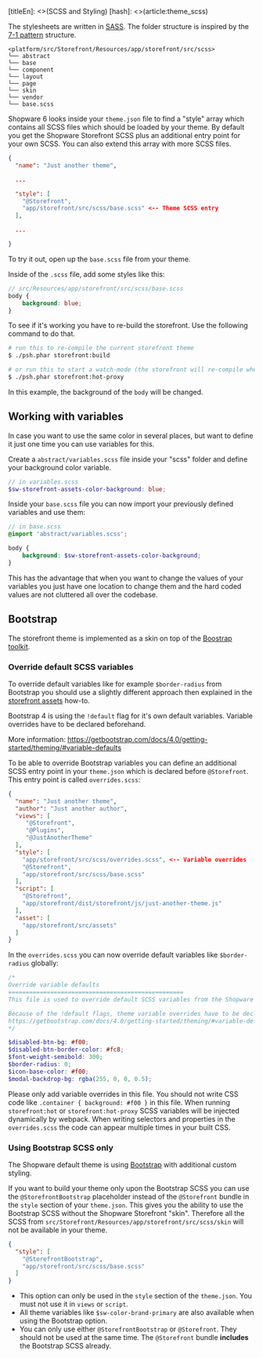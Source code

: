 [titleEn]: <>(SCSS and Styling)
[hash]: <>(article:theme_scss)

The stylesheets are written in [SASS](https://sass-lang.com/). The folder structure is inspired by the [7-1 pattern](https://sass-guidelin.es/#architecture) structure. 

```
<platform/src/Storefront/Resources/app/storefront/src/scss>
└── abstract
└── base
└── component
└── layout
└── page
└── skin
└── vendor
└── base.scss
```

Shopware 6 looks inside your `theme.json` file to find a "style" array which contains all SCSS files which should be loaded by your theme.
By default you get the Shopware Storefront SCSS plus an additional entry point for your own SCSS. You can also extend this array with more SCSS files.

```json
{
  "name": "Just another theme",

  ...

  "style": [
    "@Storefront",
    "app/storefront/src/scss/base.scss" <-- Theme SCSS entry 
  ],

  ...

}
```

To try it out, open up the `base.scss` file from your theme.

Inside of the `.scss` file, add some styles like this:

```scss
// src/Resources/app/storefront/src/scss/base.scss
body {
    background: blue;
}
```

To see if it's working you have to re-build the storefront. Use the following command to do that.

```bash
# run this to re-compile the current storefront theme
$ ./psh.phar storefront:build

# or run this to start a watch-mode (the storefront will re-compile when you make sytle changes)
$ ./psh.phar storefront:hot-proxy
```

In this example, the background of the `body` will be changed.

## Working with variables

In case you want to use the same color in several places, but want to define it just one time you can use variables for this.

Create a `abstract/variables.scss` file inside your "scss" folder and define your background color variable.
```scss
// in variables.scss
$sw-storefront-assets-color-background: blue;
```

Inside your `base.scss` file you can now import your previously defined variables and use them:
```scss
// in base.scss
@import 'abstract/variables.scss';

body {
    background: $sw-storefront-assets-color-background;
}
```

This has the advantage that when you want to change the values of your variables you just have one location to change them and the hard coded values are not cluttered all over the codebase.

## Bootstrap

The storefront theme is implemented as a skin on top of the [Boostrap toolkit](https://getbootstrap.com/).

### Override default SCSS variables

To override default variables like for example `$border-radius` from Bootstrap you should use a slightly different approach then explained in the [storefront assets](./../../4-how-to/330-storefront-assets.md) how-to.

Bootstrap 4 is using the `!default` flag for it's own default variables. Variable overrides have to be declared beforehand.

More information: https://getbootstrap.com/docs/4.0/getting-started/theming/#variable-defaults

To be able to override Bootstrap variables you can define an additional SCSS entry point in your `theme.json` which is declared before `@Storefront`.
This entry point is called `overrides.scss`:

```json
{
  "name": "Just another theme",
  "author": "Just another author",
  "views": [
     "@Storefront",
     "@Plugins",
     "@JustAnotherTheme"
  ],
  "style": [
    "app/storefront/src/scss/overrides.scss", <-- Variable overrides
    "@Storefront",
    "app/storefront/src/scss/base.scss"
  ],
  "script": [
    "@Storefront",
    "app/storefront/dist/storefront/js/just-another-theme.js"
  ],
  "asset": [
    "app/storefront/src/assets"
  ]
}
```

In the `overrides.scss` you can now override default variables like `$border-radius` globally:

```scss
/*
Override variable defaults
==================================================
This file is used to override default SCSS variables from the Shopware Storefront or Bootstrap.

Because of the !default flags, theme variable overrides have to be declared beforehand.
https://getbootstrap.com/docs/4.0/getting-started/theming/#variable-defaults
*/

$disabled-btn-bg: #f00;
$disabled-btn-border-color: #fc8;
$font-weight-semibold: 300;
$border-radius: 0;
$icon-base-color: #f00;
$modal-backdrop-bg: rgba(255, 0, 0, 0.5);
```

Please only add variable overrides in this file. You should not write CSS code like `.container { background: #f00 }` in this file. When running `storefront:hot` or `storefront:hot-proxy` SCSS variables will be injected dynamically by webpack. When writing selectors and properties in the `overrides.scss` the code can appear multiple times in your built CSS.

### Using Bootstrap SCSS only

The Shopware default theme is using [Bootstrap](https://getbootstrap.com/) with additional custom styling.

If you want to build your theme only upon the Bootstrap SCSS you can use the `@StorefrontBootstrap` placeholder instead of the `@Storefront` bundle in the `style` section of your `theme.json`.
This gives you the ability to use the Bootstrap SCSS without the Shopware Storefront "skin". Therefore all the SCSS from `src/Storefront/Resources/app/storefront/src/scss/skin` will not be available in your theme.

```json
{
  "style": [
    "@StorefrontBootstrap",
    "app/storefront/src/scss/base.scss"
  ]
}
```
* This option can only be used in the `style` section of the `theme.json`. You must not use it in `views` or `script`.
* All theme variables like `$sw-color-brand-primary` are also available when using the Bootstrap option.
* You can only use either `@StorefrontBootstrap` or `@Storefront`. They should not be used at the same time. The `@Storefront` bundle **includes** the Bootstrap SCSS already.

